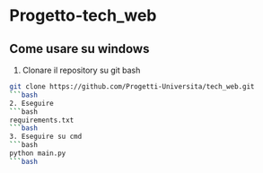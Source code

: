 # Progetto-tech_web

## Come usare su windows ##
1. Clonare il repository su git bash
```bash
git clone https://github.com/Progetti-Universita/tech_web.git
```bash
2. Eseguire
```bash
requirements.txt
```bash
3. Eseguire su cmd
```bash
python main.py
```bash


